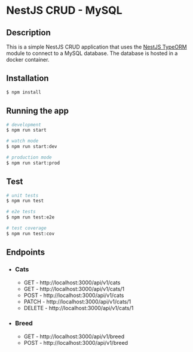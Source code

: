 # NestJS CRUD - MySQL

## Description

This is a simple NestJS CRUD application that uses the [NestJS TypeORM](https://docs.nestjs.com/techniques/database) module to connect to a MySQL database. The database is hosted in a docker container.

## Installation

```bash
$ npm install
```

## Running the app

```bash
# development
$ npm run start

# watch mode
$ npm run start:dev

# production mode
$ npm run start:prod
```

## Test

```bash
# unit tests
$ npm run test

# e2e tests
$ npm run test:e2e

# test coverage
$ npm run test:cov
```

## Endpoints

- ### Cats

  - GET - http://localhost:3000/api/v1/cats
  - GET - http://localhost:3000/api/v1/cats/1
  - POST - http://localhost:3000/api/v1/cats
  - PATCH - http://localhost:3000/api/v1/cats/1
  - DELETE - http://localhost:3000/api/v1/cats/1

- ### Breed

  - GET - http://localhost:3000/api/v1/breed
  - POST - http://localhost:3000/api/v1/breed

